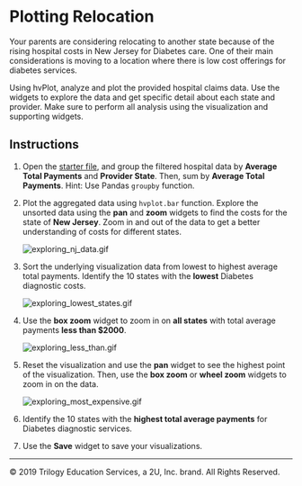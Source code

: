 # Plotting Relocation

Your parents are considering relocating to another state because of the rising hospital costs in New Jersey for Diabetes care. One of their main considerations is moving to a location where there is low cost offerings for diabetes services.

Using hvPlot, analyze and plot the provided hospital claims data. Use the widgets to explore the data and get specific detail about each state and provider. Make sure to perform all analysis using the visualization and supporting widgets.

## Instructions

1. Open the [starter file](Unsolved/plotting_relocation.ipynb), and group the filtered hospital data by **Average Total Payments** and **Provider State**. Then, sum by **Average Total Payments**. Hint: Use Pandas `groupby` function.

2. Plot the aggregated data using `hvplot.bar` function. Explore the unsorted data using the **pan** and **zoom** widgets to find the costs for the state of **New Jersey**. Zoom in and out of the data to get a better understanding of costs for different states.

    ![exploring_nj_data.gif](Images/exploring_nj_data.gif)

3. Sort the underlying visualization data from lowest to highest average total payments. Identify the 10 states with the **lowest** Diabetes diagnostic costs.

    ![exploring_lowest_states.gif](Images/exploring_lowest_states.gif)

4. Use the **box zoom** widget to zoom in on **all states** with total average payments **less than $2000**.

    ![exploring_less_than.gif](Images/exploring_less_than.gif)

5. Reset the visualization and use the **pan** widget to see the highest point of the visualization. Then, use the **box zoom** or **wheel zoom** widgets to zoom in on the data.

    ![exploring_most_expensive.gif](Images/exploring_most_expensive.gif)

6. Identify the 10 states with the **highest total average payments** for Diabetes diagnostic services.

7. Use the **Save** widget to save your visualizations.

- - -

© 2019 Trilogy Education Services, a 2U, Inc. brand. All Rights Reserved.
